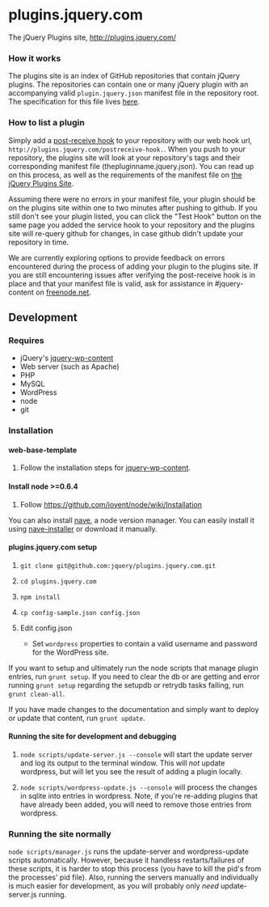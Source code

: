 # plugins.jquery.com

The jQuery Plugins site, http://plugins.jquery.com/

### How it works

The plugins site is an index of GitHub repositories that contain jQuery plugins. The repositories can contain one or many jQuery plugin with an accompanying valid `plugin.jquery.json` manifest file in the repository root. The specification for this file lives [here](http://plugins.jquery.com/docs/package-manifest).

### How to list a plugin

Simply add a [post-receive hook](http://help.github.com/post-receive-hooks/) to your repository with our web hook url, `http://plugins.jquery.com/postreceive-hook.`. When you push
to your repository, the plugins site will look at your repository's tags and their corresponding manifest file (thepluginname.jquery.json). You can read up on this process,
as well as the requirements of the manifest file on [the jQuery Plugins Site](http://plugins.jquery.com/docs/publish/).

Assuming there were no errors in your manifest file, your plugin should be on the plugins site within one to two minutes after pushing to github. If you 
still don't see your plugin listed, you can click the "Test Hook" button on the same page you added the service hook to your repository and the 
plugins site will re-query github for changes, in case github didn't update your repository in time. 

We are currently exploring options to provide feedback on errors encountered during the process of adding your 
plugin to the plugins site. If you are still encountering issues after verifying the post-receive hook is in 
place and that your manifest file is valid, ask for assistance in #jquery-content on [freenode.net](http://freenode.net).

## Development

### Requires

* jQuery's [jquery-wp-content](https://github.com/jquery/jquery-wp-content/)
* Web server (such as Apache)
* PHP
* MySQL
* WordPress
* node
* git

### Installation

#### web-base-template

1. Follow the installation steps for [jquery-wp-content](https://github.com/jquery/jquery-wp-content/).

#### Install node >=0.6.4

1. Follow https://github.com/joyent/node/wiki/Installation

You can also install [nave](https://github.com/isaacs/nave), a node version manager. You can easily install it
using [nave-installer](https://github.com/danheberden/nave-installer) or download it manually. 

#### plugins.jquery.com setup

1. `git clone git@github.com:jquery/plugins.jquery.com.git`

2. `cd plugins.jquery.com`

3. `npm install`

4. `cp config-sample.json config.json`

5. Edit config.json
    * Set `wordpress` properties to contain a valid username and password for the WordPress site.

If you want to setup and ultimately run the node scripts that manage plugin entries, run `grunt setup`. 
If you need to clear the db or are getting and error running `grunt setup` regarding the setupdb or 
retrydb tasks failing, run `grunt clean-all`. 

If you have made changes to the documentation and simply want to deploy or update that content, run
`grunt update`. 

#### Running the site for development and debugging

1. `node scripts/update-server.js --console` will start the update server and log its output 
to the terminal window. This will *not* update wordpress, but will let you see the result of 
adding a plugin locally. 

2. `node scripts/wordpress-update.js --console` will process the changes in sqlite into 
entries in wordpress. Note, if you're re-adding plugins that have already been added, you 
will need to remove those entries from wordpress.

### Running the site normally

`node scripts/manager.js` runs the update-server and wordpress-update scripts automatically. 
However, because it handless restarts/failures of these scripts, it is harder to stop this
process (you have to kill the pid's from the processes' pid file). Also, running the servers
manually and individually is much easier for development, as you will probably only *need* 
update-server.js running. 



